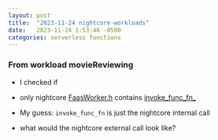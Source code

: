 ```yaml
---
layout: post
title:  "2023-11-24 nightcore-workloads"
date:   2023-11-24 1:53:46 -0500
categories: serverless functions
---
```


### From workload movieReviewing 
- I checked if  
- only nightcore [FaasWorker.h](https://github.com/zyuxuan0115/nightcore-test/blob/main/moviereview_singlenode/DeathStarBench/mediaMicroservices/src/FaasWorker.h) contains [invoke_func_fn_](https://github.com/zyuxuan0115/nightcore-test/blob/main/moviereview_singlenode/DeathStarBench/mediaMicroservices/src/FaasWorker.h)

- My guess: `invoke_func_fn` is just the nightcore internal call

- what would the nightcore external call look like?
